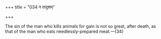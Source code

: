 +++
title = "034 न तादृशम्"

+++

The sin of the man who kills animals for gain is not so great, after death, as that of the man who eats needlessly-prepared meat.—(34)